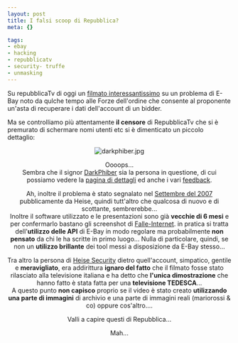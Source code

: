 ```yaml
--- 
layout: post
title: I falsi scoop di Repubblica?
meta: {}

tags: 
- ebay
- hacking
- repubblicatv
- security- truffe
- unmasking
---
```

Su repubblicaTv di oggi un [filmato interessantissimo][1] su un problema di E-Bay noto da qulche tempo alle Forze dell'ordine che consente al proponente un'asta di recuperare i dati dell'account di un bidder.
  
Ma se controlliamo più attentamente **il censore** di RepubblicaTv che si è premurato di schermare nomi utenti etc si è dimenticato un piccolo dettaglio:  
  
<center><img src='http://www.lastknight.com/download//darkphiber.jpg' alt='darkphiber.jpg' /><center>  
  
Oooops...  
Sembra che il signor [DarkPhiber][2] sia la persona in questione, di cui possiamo vedere la [pagina di dettagli][2] ed anche i vari [feedback][3].  
  
Ah, inoltre il problema è stato segnalato nel [Settembre del 2007](http://www.heise-online.co.uk/security/Fraudsters-abuse-eBay-customer-database--/news/95826) pubblicamente da Heise, quindi tutt'altro che qualcosa di nuovo e di scottante, sembrerebbe...  
Inoltre il software utilizzato e le presentazioni sono già **vecchie di 6 mesi** e per confermarlo bastano gli screenshot di [Falle-Internet][4]. in pratica si tratta dell'**utilizzo delle API** di E-Bay in modo regolare ma probabilmente **non pensato** da chi le ha scritte in primo luogo... Nulla di particolare, quindi, se non un **utilizzo brillante** dei tool messi a disposizione da E-Bay stesso...  
  
Tra altro la persona di [Heise Security](http://www.heise.de/) dietro quell'account, simpatico, gentile e **meravigliato**, era addirittura **ignaro del fatto** che il filmato fosse stato rilasciato alla televisione italiana e ha detto che **l'unica dimostrazione** che hanno fatto è stata fatta per una **televisione TEDESCA**...  
A questo punto **non capisco** proprio se il video è stato creato **utilizzando una parte di immagini** di archivio e una parte di immagini reali (mariorossi & co) oppure cos'altro....  
  
Valli a capire questi di Repubblica...  
 
Mah...  
  
[1]: http://tv.repubblica.it/home_page.php?playmode=player&cont_id=18467
[2]: http://myworld.ebay.com/darkphiber/
[3]: http://feedback.ebay.com/ws/eBayISAPI.dll?ViewFeedback2&userid=darkphiber&ftab=AllFeedback&myworld=true
[4]: http://www.falle-internet.de/de/html/pr_commu2e.php

 
